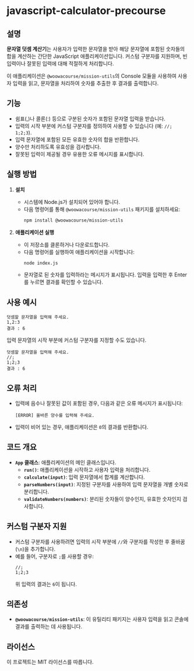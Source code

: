 # javascript-calculator-precourse

## 설명
**문자열 덧셈 계산기**는 사용자가 입력한 문자열을 받아 해당 문자열에 포함된 숫자들의 합을 계산하는 간단한 JavaScript 애플리케이션입니다.
커스텀 구분자를 지원하며, 빈 입력이나 잘못된 입력에 대해 적절하게 처리합니다.

이 애플리케이션은 `@woowacourse/mission-utils`의 Console 모듈을 사용하여 사용자 입력을 읽고, 문자열을 처리하여 숫자를 추출한 후 결과를 출력합니다.

## 기능
- 쉼표(,)나 콜론(:) 등으로 구분된 숫자가 포함된 문자열 입력을 받습니다.
- 입력의 시작 부분에 커스텀 구분자를 정의하여 사용할 수 있습니다 (예: `//;
1;2;3`).
- 입력 문자열에 포함된 모든 유효한 숫자의 합을 반환합니다.
- 양수만 처리하도록 유효성을 검사합니다.
- 잘못된 입력이 제공될 경우 유용한 오류 메시지를 표시합니다.

## 실행 방법
1. **설치**
    - 시스템에 Node.js가 설치되어 있어야 합니다.
    - 다음 명령어를 통해 `@woowacourse/mission-utils` 패키지를 설치하세요:
      ```bash
      npm install @woowacourse/mission-utils
      ```

2. **애플리케이션 실행**
    - 이 저장소를 클론하거나 다운로드합니다.
    - 다음 명령어를 실행하여 애플리케이션을 시작합니다:
      ```bash
      node index.js
      ```
    - 문자열로 된 숫자를 입력하라는 메시지가 표시됩니다. 입력을 입력한 후 Enter를 누르면 결과를 확인할 수 있습니다.

## 사용 예시
```text
덧셈할 문자열을 입력해 주세요.
1,2:3
결과 : 6
```

입력 문자열의 시작 부분에 커스텀 구분자를 지정할 수도 있습니다.
```text
덧셈할 문자열을 입력해 주세요.
//;
1;2;3
결과 : 6
```

## 오류 처리
- 입력에 음수나 잘못된 값이 포함된 경우, 다음과 같은 오류 메시지가 표시됩니다:
  ```text
  [ERROR] 올바른 양수를 입력해 주세요.
  ```
- 입력이 비어 있는 경우, 애플리케이션은 `0`의 결과를 반환합니다.

## 코드 개요
- **`App` 클래스**: 애플리케이션의 메인 클래스입니다.
  - **`run()`**: 애플리케이션을 시작하고 사용자 입력을 처리합니다.
  - **`calculate(input)`**: 입력 문자열에서 합계를 계산합니다.
  - **`parseNumbers(input)`**: 지정된 구분자를 사용하여 입력 문자열을 개별 숫자로 분리합니다.
  - **`validateNumbers(numbers)`**: 분리된 숫자들이 양수인지, 유효한 숫자인지 검사합니다.

## 커스텀 구분자 지원
- 커스텀 구분자를 사용하려면 입력의 시작 부분에 `//`와 구분자를 작성한 후 줄바꿈(`\n`)을 추가합니다.
- 예를 들어, 구분자로 `;`를 사용할 경우:
  ```text
  //;
  1;2;3
  ```
  위 입력의 결과는 `6`이 됩니다.

## 의존성
- **`@woowacourse/mission-utils`**: 이 유틸리티 패키지는 사용자 입력을 읽고 콘솔에 결과를 출력하는 데 사용됩니다.

## 라이선스
이 프로젝트는 MIT 라이선스를 따릅니다.